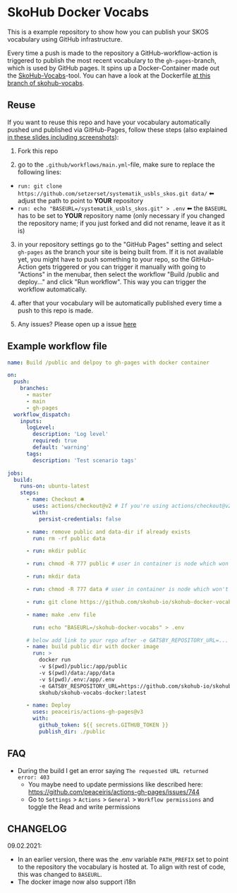 # SkoHub Docker Vocabs

This is a example repository to show how you can publish your SKOS vocabulary using GitHub infrastructure.

Every time a push is made to the repository a GitHub-workflow-action is triggered to publish the most recent vocabulary to the `gh-pages`-branch, which is used by GitHub pages.
It spins up a Docker-Container made out the [SkoHub-Vocabs](https://github.com/hbz/skohub-vocabs)-tool. You can have a look at the Dockerfile [at this branch of skohub-vocabs](https://github.com/skohub-io/skohub-vocabs/tree/docker-gh-pages).

## Reuse

If you want to reuse this repo and have your vocabulary automatically pushed und published via GitHub-Pages, follow these steps (also explained [in these slides including screenshots](https://pad.gwdg.de/p/2022-11-30-swib22-skos-workshop-slides#/51)):

1. Fork this repo

2. go to the `.github/workflows/main.yml`-file, make sure to replace the following lines:

- `run: git clone https://github.com/setzerset/systematik_usbls_skos.git data/` ⬅ adjust the path to point to **YOUR** repository
- `run: echo "BASEURL=/systematik_usbls_skos.git" > .env` ⬅ the `BASEURL` has to be set to **YOUR** repository name (only necessary if you changed the repository name; if you just forked and did not rename, leave it as it is)

3. in your repository settings go to the "GitHub Pages" setting and select `gh-pages` as the branch your site is being built from. If it is not available yet, you might have to push something to your repo, so the GitHub-Action gets triggered or you can trigger it manually with going to "Actions" in the menubar, then select the workflow "Build /public and deploy..." and click "Run workflow". This way you can trigger the workflow automatically.

4. after that your vocabulary will be automatically published every time a push to this repo is made.

5. Any issues? Please open up a issue [here](https://github.com/skohub-io/skohub-docker-vocabs/issues)

## Example workflow file

```yaml
name: Build /public and delpoy to gh-pages with docker container

on:
  push:
    branches:
      - master
      - main
      - gh-pages
  workflow_dispatch:
    inputs:
      logLevel:
        description: 'Log level'
        required: true
        default: 'warning'
      tags:
        description: 'Test scenario tags'

jobs:
  build:
    runs-on: ubuntu-latest
    steps:
      - name: Checkout 🛎️
        uses: actions/checkout@v2 # If you're using actions/checkout@v2 you must set persist-credentials to false in most cases for the deployment to work correctly.
        with:
          persist-credentials: false

      - name: remove public and data-dir if already exists
        run: rm -rf public data

      - run: mkdir public

      - run: chmod -R 777 public # user in container is node which won't have write access to public

      - run: mkdir data

      - run: chmod -R 777 data # user in container is node which won't have write access to public

      - run: git clone https://github.com/skohub-io/skohub-docker-vocabs.git data/ # <-- add link to your repo here

      - name: make .env file

        run: echo "BASEURL=/skohub-docker-vocabs" > .env

      # below add link to your repo after -e GATSBY_REPOSITORY_URL=...
      - name: build public dir with docker image
        run: >
          docker run
          -v $(pwd)/public:/app/public
          -v $(pwd)/data:/app/data
          -v $(pwd)/.env:/app/.env
          -e GATSBY_RESPOSITORY_URL=https://github.com/skohub-io/skohub-docker-vocabs.git
          skohub/skohub-vocabs-docker:latest

      - name: Deploy
        uses: peaceiris/actions-gh-pages@v3
        with:
          github_token: ${{ secrets.GITHUB_TOKEN }}
          publish_dir: ./public
```

## FAQ

- During the build I get an error saying `The requested URL returned error: 403`
  - You maybe need to update permissions like described here: https://github.com/peaceiris/actions-gh-pages/issues/744
  - Go to `Settings` > `Actions` > `General` > `Workflow permissions` and toggle the Read and write permissions

## CHANGELOG

09.02.2021:

- In an earlier version, there was the .env variable `PATH_PREFIX` set to point to the repository the vocabulary is hosted at. To align with rest of code, this was changed to `BASEURL`.
- The docker image now also support i18n
